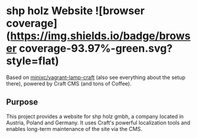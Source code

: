 shp holz Website ![browser coverage](https://img.shields.io/badge/browser coverage-93.97%-green.svg?style=flat)
================
Based on [minixc/vagrant-lamp-craft](https://github.com/MiniXC/vagrant-lamp-craft) (also see everything about the setup there), powered by Craft CMS (and tons of Coffee).

Purpose
-------
This project provides a website for shp holz gmbh, a company located in Austria, Poland and Germany. It uses Craft's powerful localization tools and enables long-term maintenance of the site via the CMS.
